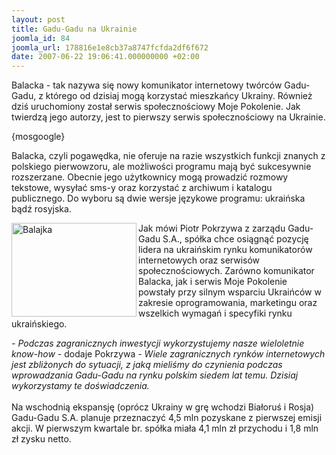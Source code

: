 ```yaml
---
layout: post
title: Gadu-Gadu na Ukrainie
joomla_id: 84
joomla_url: 178816e1e8cb37a8747fcfda2df6f672
date: 2007-06-22 19:06:41.000000000 +02:00
---
```

Balacka - tak nazywa się nowy komunikator internetowy tw&oacute;rc&oacute;w Gadu-Gadu, z kt&oacute;rego od dzisiaj mogą korzystać mieszkańcy Ukrainy. R&oacute;wnież dziś uruchomiony został serwis społecznościowy Moje Pokolenie. Jak twierdzą jego autorzy, jest to pierwszy serwis społecznościowy na Ukrainie.<p>{mosgoogle}</p><p>Balacka, czyli pogawędka, nie oferuje na razie wszystkich funkcji znanych z polskiego pierwowzoru, ale możliwości programu mają być sukcesywnie rozszerzane. Obecnie jego użytkownicy mogą prowadzić rozmowy tekstowe, wysyłać sms-y oraz korzystać z archiwum i katalogu publicznego. Do wyboru są dwie wersje językowe programu: ukraińska bądź rosyjska.&nbsp; </p><p><img src="images/obrazy/balajka.jpg" alt="Balajka" width="200" height="150" align="left" />Jak m&oacute;wi Piotr Pokrzywa z zarządu Gadu-Gadu S.A., sp&oacute;łka chce osiągnąć pozycję lidera na ukraińskim rynku komunikator&oacute;w internetowych oraz serwis&oacute;w społecznościowych. Zar&oacute;wno komunikator Balacka, jak i serwis Moje Pokolenie powstały przy silnym wsparciu Ukraińc&oacute;w w zakresie oprogramowania, marketingu oraz wszelkich wymagań i specyfiki rynku ukraińskiego.</p><p><em>-  Podczas  zagranicznych  inwestycji  wykorzystujemy  nasze  wieloletnie  know-how  -</em>  dodaje  Pokrzywa  <em>- Wiele zagranicznych rynk&oacute;w internetowych jest zbliżonych do sytuacji, z jaką mieliśmy do czynienia podczas wprowadzania Gadu-Gadu na rynku polskim siedem lat temu. Dzisiaj wykorzystamy te doświadczenia.</em> <br /> <br />Na wschodnią ekspansję (opr&oacute;cz Ukrainy w grę wchodzi Białoruś i Rosja) Gadu-Gadu S.A. planuje przeznaczyć 4,5 mln pozyskane z pierwszej emisji akcji. W pierwszym kwartale br. sp&oacute;łka miała 4,1 mln zł przychodu i 1,8 mln zł zysku netto.<br /></p>
